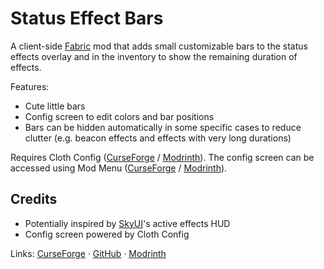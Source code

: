 # Status Effect Bars

A client-side [Fabric](https://fabricmc.net/) mod that adds small customizable bars to the status effects overlay and in the inventory to show the remaining duration of effects.

Features:
- Cute little bars
- Config screen to edit colors and bar positions
- Bars can be hidden automatically in some specific cases to reduce clutter (e.g. beacon effects and effects with very long durations)

Requires Cloth Config ([CurseForge](https://www.curseforge.com/minecraft/mc-mods/cloth-config) / [Modrinth](https://modrinth.com/mod/cloth-config)). The config screen can be accessed using Mod Menu ([CurseForge](https://www.curseforge.com/minecraft/mc-mods/modmenu) / [Modrinth](https://modrinth.com/mod/modmenu)).

## Credits
- Potentially inspired by [SkyUI](https://www.nexusmods.com/skyrim/mods/3863)'s active effects HUD
- Config screen powered by Cloth Config

Links: [CurseForge](https://www.curseforge.com/minecraft/mc-mods/status-effect-bars) · [GitHub](https://github.com/A5b84/status-effect-bars) · [Modrinth](https://modrinth.com/mod/status-effect-bars)
